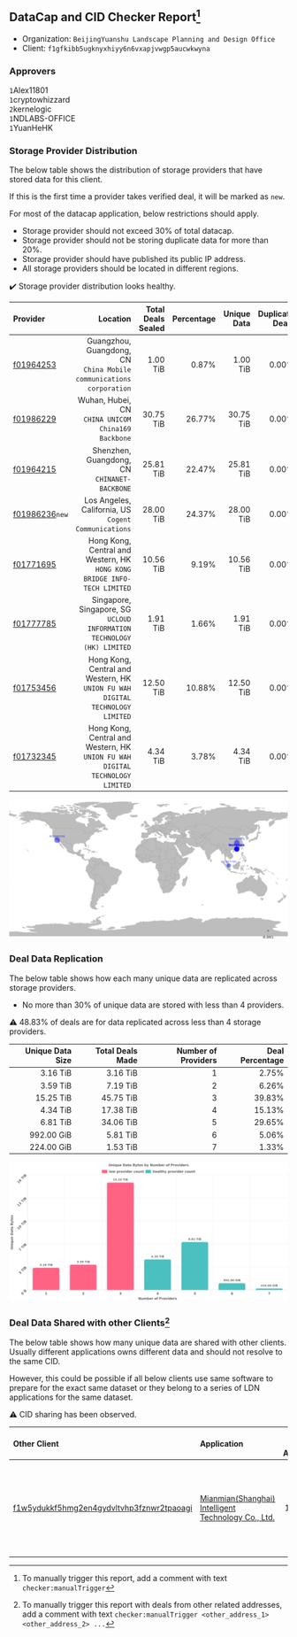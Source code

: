 ## DataCap and CID Checker Report[^1]
 - Organization: `BeijingYuanshu Landscape Planning and Design Office`
 - Client: `f1gfkibb5ugknyxhiyy6n6vxapjvwgp5aucwkwyna`
### Approvers
`1`Alex11801<br/>`1`cryptowhizzard<br/>`2`kernelogic<br/>`1`NDLABS-OFFICE<br/>`1`YuanHeHK

### Storage Provider Distribution
The below table shows the distribution of storage providers that have stored data for this client.

If this is the first time a provider takes verified deal, it will be marked as `new`.

For most of the datacap application, below restrictions should apply.
 - Storage provider should not exceed 30% of total datacap.
 - Storage provider should not be storing duplicate data for more than 20%.
 - Storage provider should have published its public IP address.
 - All storage providers should be located in different regions.

✔️ Storage provider distribution looks healthy.

| Provider                                                    |                                                                         Location | Total Deals Sealed | Percentage | Unique Data | Duplicate Deals |
| :---------------------------------------------------------- | -------------------------------------------------------------------------------: | -----------------: | ---------: | ----------: | --------------: |
| [f01964253](https://filfox.info/en/address/f01964253)       |           Guangzhou, Guangdong, CN<br/>`China Mobile communications corporation` |           1.00 TiB |      0.87% |    1.00 TiB |           0.00% |
| [f01986229](https://filfox.info/en/address/f01986229)       |                            Wuhan, Hubei, CN<br/>`CHINA UNICOM China169 Backbone` |          30.75 TiB |     26.77% |   30.75 TiB |           0.00% |
| [f01964215](https://filfox.info/en/address/f01964215)       |                                  Shenzhen, Guangdong, CN<br/>`CHINANET-BACKBONE` |          25.81 TiB |     22.47% |   25.81 TiB |           0.00% |
| [f01986236](https://filfox.info/en/address/f01986236)`new`  |                          Los Angeles, California, US<br/>`Cogent Communications` |          28.00 TiB |     24.37% |   28.00 TiB |           0.00% |
| [f01771695](https://filfox.info/en/address/f01771695)       |      Hong Kong, Central and Western, HK<br/>`HONG KONG BRIDGE INFO-TECH LIMITED` |          10.56 TiB |      9.19% |   10.56 TiB |           0.00% |
| [f01777785](https://filfox.info/en/address/f01777785)       |        Singapore, Singapore, SG<br/>`UCLOUD INFORMATION TECHNOLOGY (HK) LIMITED` |           1.91 TiB |      1.66% |    1.91 TiB |           0.00% |
| [f01753456](https://filfox.info/en/address/f01753456)       | Hong Kong, Central and Western, HK<br/>`UNION FU WAH DIGITAL TECHNOLOGY LIMITED` |          12.50 TiB |     10.88% |   12.50 TiB |           0.00% |
| [f01732345](https://filfox.info/en/address/f01732345)       | Hong Kong, Central and Western, HK<br/>`UNION FU WAH DIGITAL TECHNOLOGY LIMITED` |           4.34 TiB |      3.78% |    4.34 TiB |           0.00% |

<img src="https://raw.githubusercontent.com/data-preservation-programs/filplus-checker-assets/main/filecoin-project/filecoin-plus-large-datasets/issues/958/1676876682160.png"/>

### Deal Data Replication
The below table shows how each many unique data are replicated across storage providers.

- No more than 30% of unique data are stored with less than 4 providers.

⚠️ 48.83% of deals are for data replicated across less than 4 storage providers.

| Unique Data Size | Total Deals Made | Number of Providers | Deal Percentage |
| ---------------: | ---------------: | ------------------: | --------------: |
|         3.16 TiB |         3.16 TiB |                   1 |           2.75% |
|         3.59 TiB |         7.19 TiB |                   2 |           6.26% |
|        15.25 TiB |        45.75 TiB |                   3 |          39.83% |
|         4.34 TiB |        17.38 TiB |                   4 |          15.13% |
|         6.81 TiB |        34.06 TiB |                   5 |          29.65% |
|       992.00 GiB |         5.81 TiB |                   6 |           5.06% |
|       224.00 GiB |         1.53 TiB |                   7 |           1.33% |

<img src="https://raw.githubusercontent.com/data-preservation-programs/filplus-checker-assets/main/filecoin-project/filecoin-plus-large-datasets/issues/958/1676876683083.png"/>

### Deal Data Shared with other Clients[^3]
The below table shows how many unique data are shared with other clients.
Usually different applications owns different data and should not resolve to the same CID.

However, this could be possible if all below clients use same software to prepare for the exact same dataset or they belong to a series of LDN applications for the same dataset.

⚠️ CID sharing has been observed.

| Other Client                                                                                                          | Application                                                                                                                            | Total Deals Affected | Unique CIDs | Approvers                                                                                                                                                                   |
| :-------------------------------------------------------------------------------------------------------------------- | :------------------------------------------------------------------------------------------------------------------------------------- | -------------------: | ----------: | :-------------------------------------------------------------------------------------------------------------------------------------------------------------------------- |
| [f1w5ydukkf5hmg2en4gydvltvhp3fznwr2tpaoagi](https://filfox.info/en/address/f1w5ydukkf5hmg2en4gydvltvhp3fznwr2tpaoagi) | [Mianmian\(Shanghai\) Intelligent Technology Co\., Ltd\.](https://github.com/filecoin-project/filecoin-plus-large-datasets/issues/919) |             1.06 TiB |           5 | `1`Alex11801<br/>`1`BlockMakeronline<br/>`1`IreneYoung<br/>`1`NDLABS-OFFICE<br/>`1`PluskitOfficial<br/>`2`psh0691<br/>`1`steven004<br/>`1`Tom-OriginStorage<br/>`1`YuanHeHK |

[^1]: To manually trigger this report, add a comment with text `checker:manualTrigger`

[^2]: Deals from those addresses are combined into this report as they are specified with `checker:manualTrigger`

[^3]: To manually trigger this report with deals from other related addresses, add a comment with text `checker:manualTrigger <other_address_1> <other_address_2> ...`
